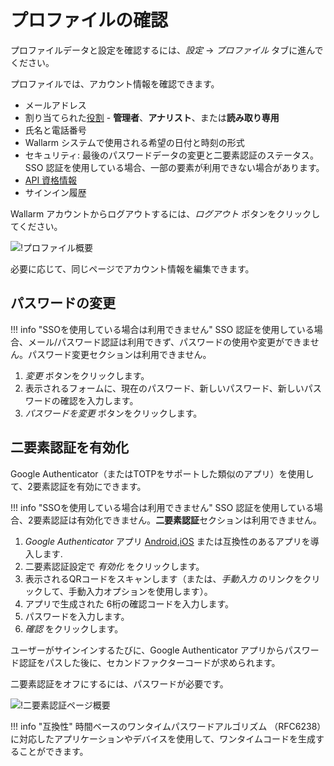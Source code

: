 [link-2fa-android-app]:     https://play.google.com/store/apps/details?id=com.google.android.apps.authenticator2&hl=ja
[link-2fa-ios-app]:         https://apps.apple.com/jp/app/google-authenticator/id388497605

[img-profile]:              ../../images/user-guides/settings/profile.png
[img-2fa-page]:             ../../images/user-guides/settings/2fa-page.png

# プロファイルの確認

プロファイルデータと設定を確認するには、*設定* → *プロファイル* タブに進んでください。

プロファイルでは、アカウント情報を確認できます。

* メールアドレス
* 割り当てられた[役割](users.ja.md#user-roles) - **管理者**、**アナリスト**、または**読み取り専用**
* 氏名と電話番号
* Wallarm システムで使用される希望の日付と時刻の形式
* セキュリティ: 最後のパスワードデータの変更と二要素認証のステータス。SSO 認証を使用している場合、一部の要素が利用できない場合があります。
* [API 資格情報](../../api/overview.ja.md)
* サインイン履歴

Wallarm アカウントからログアウトするには、*ログアウト* ボタンをクリックしてください。

![!プロファイル概要][img-profile]

必要に応じて、同じページでアカウント情報を編集できます。

## パスワードの変更

!!! info "SSOを使用している場合は利用できません"
    SSO 認証を使用している場合、メール/パスワード認証は利用できず、パスワードの使用や変更ができません。パスワード変更セクションは利用できません。

1. *変更* ボタンをクリックします。
1. 表示されるフォームに、現在のパスワード、新しいパスワード、新しいパスワードの確認を入力します。
1. *パスワードを変更* ボタンをクリックします。

## 二要素認証を有効化

Google Authenticator（またはTOTPをサポートした類似のアプリ）を使用して、2要素認証を有効にできます。

!!! info "SSOを使用している場合は利用できません"
    SSO 認証を使用している場合、2要素認証は有効化できません。**二要素認証**セクションは利用できません。

1. *Google Authenticator* アプリ [Android][link-2fa-android-app],[iOS][link-2fa-ios-app] または互換性のあるアプリを導入します.
1. 二要素認証設定で *有効化* をクリックします。
1. 表示されるQRコードをスキャンします（または、*手動入力* のリンクをクリックして、手動入力オプションを使用します）。
1. アプリで生成された 6桁の確認コードを入力します。
1. パスワードを入力します。
1. *確認* をクリックします。



ユーザーがサインインするたびに、Google Authenticator アプリからパスワード認証をパスした後に、セカンドファクターコードが求められます。

二要素認証をオフにするには、パスワードが必要です。

![!二要素認証ページ概要][img-2fa-page]

!!! info "互換性"
    時間ベースのワンタイムパスワードアルゴリズム （RFC6238）に対応したアプリケーションやデバイスを使用して、ワンタイムコードを生成することができます。